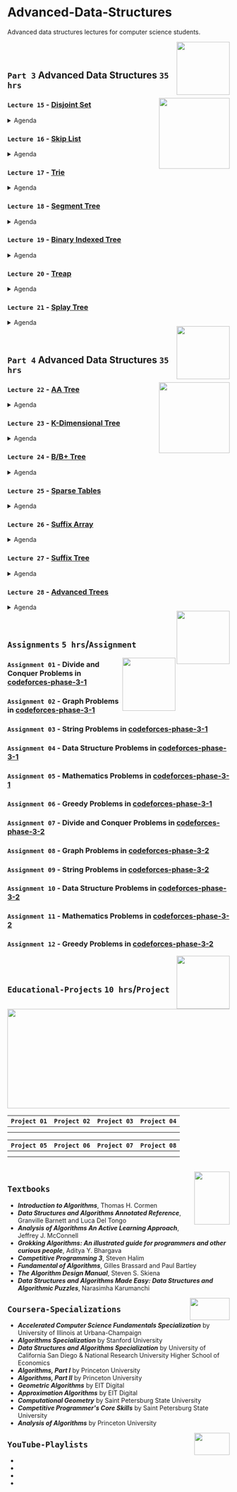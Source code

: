 # Advanced-Data-Structures
Advanced data structures lectures for computer science students.

<img align="right" width="120" height="120" src="https://github.com/cs-MohamedAyman/Computer-Science-Textbooks/blob/master/logos/data-structures.jpg">
<br>
<br>

## `Part 3` Advanced Data Structures `35 hrs`

<img align="right" width="160" height="160" src="https://github.com/cs-MohamedAyman/Computer-Science-Textbooks/blob/master/logos/practice1.jpg">

### `Lecture 15` - [Disjoint Set](https://github.com/cs-MohamedAyman/Advanced-Data-Structures/blob/master/Lectures/README.md)
<details>
  <summary>Agenda</summary><br>

  - 
  - 
  - 
  - 
  - 
</details>

### `Lecture 16` - [Skip List](https://github.com/cs-MohamedAyman/Advanced-Data-Structures/blob/master/Lectures/README.md)
<details>
  <summary>Agenda</summary><br>

  - 
  - 
  - 
  - 
  - 
</details>

### `Lecture 17` - [Trie](https://github.com/cs-MohamedAyman/Advanced-Data-Structures/blob/master/Lectures/README.md)
<details>
  <summary>Agenda</summary><br>

  - 
  - 
  - 
  - 
  - 
</details>

### `Lecture 18` - [Segment Tree](https://github.com/cs-MohamedAyman/Advanced-Data-Structures/blob/master/Lectures/README.md)
<details>
  <summary>Agenda</summary><br>

  - 
  - 
  - 
  - 
  - 
</details>

### `Lecture 19` - [Binary Indexed Tree](https://github.com/cs-MohamedAyman/Advanced-Data-Structures/blob/master/Lectures/README.md)
<details>
  <summary>Agenda</summary><br>

  - 
  - 
  - 
  - 
  - 
</details>

### `Lecture 20` - [Treap](https://github.com/cs-MohamedAyman/Advanced-Data-Structures/blob/master/Lectures/README.md)
<details>
  <summary>Agenda</summary><br>

  - 
  - 
  - 
  - 
  - 
</details>

### `Lecture 21` - [Splay Tree](https://github.com/cs-MohamedAyman/Advanced-Data-Structures/blob/master/Lectures/README.md)
<details>
  <summary>Agenda</summary><br>

  - 
  - 
  - 
  - 
  - 
</details>

<img align="right" width="120" height="120" src="https://github.com/cs-MohamedAyman/Computer-Science-Textbooks/blob/master/logos/data-structures.jpg">
<br>
<br>

## `Part 4` Advanced Data Structures `35 hrs`

<img align="right" width="160" height="160" src="https://github.com/cs-MohamedAyman/Computer-Science-Textbooks/blob/master/logos/practice1.jpg">

### `Lecture 22` - [AA Tree](https://github.com/cs-MohamedAyman/Advanced-Data-Structures/blob/master/Lectures/README.md)
<details>
  <summary>Agenda</summary><br>

  - 
  - 
  - 
  - 
  - 
</details>

### `Lecture 23` - [K-Dimensional Tree](https://github.com/cs-MohamedAyman/Advanced-Data-Structures/blob/master/Lectures/README.md)
<details>
  <summary>Agenda</summary><br>

  - 
  - 
  - 
  - 
  - 
</details>

### `Lecture 24` - [B/B+ Tree](https://github.com/cs-MohamedAyman/Advanced-Data-Structures/blob/master/Lectures/README.md)
<details>
  <summary>Agenda</summary><br>

  - 
  - 
  - 
  - 
  - 
</details>

### `Lecture 25` - [Sparse Tables](https://github.com/cs-MohamedAyman/Advanced-Data-Structures/blob/master/Lectures/README.md)
<details>
  <summary>Agenda</summary><br>

  - 
  - 
  - 
  - 
  - 
</details>

### `Lecture 26` - [Suffix Array](https://github.com/cs-MohamedAyman/Advanced-Data-Structures/blob/master/Lectures/README.md)
<details>
  <summary>Agenda</summary><br>

  - 
  - 
  - 
  - 
  - 
</details>

### `Lecture 27` - [Suffix Tree](https://github.com/cs-MohamedAyman/Advanced-Data-Structures/blob/master/Lectures/README.md)
<details>
  <summary>Agenda</summary><br>

  - 
  - 
  - 
  - 
  - 
</details>

### `Lecture 28` - [Advanced Trees](https://github.com/cs-MohamedAyman/Advanced-Data-Structures/blob/master/Lectures/README.md)
<details>
  <summary>Agenda</summary><br>

  - 
  - 
  - 
  - 
  - 
</details>

<img align="right" width="120" height="120" src="https://github.com/cs-MohamedAyman/Computer-Science-Textbooks/blob/master/logos/data-structures.jpg">
<br>
<br>

## `Assignments` `5 hrs`/`Assignment`

<img align="right" width="120" height="120" src="https://github.com/cs-MohamedAyman/Computer-Science-Textbooks/blob/master/logos/practice2.jpg">

### `Assignment 01` - Divide and Conquer Problems in [codeforces-phase-3-1](https://github.com/cs-MohamedAyman/Problem-Solving-Training/tree/master/level-3/codeforces-phase-3-1)
### `Assignment 02` - Graph Problems in [codeforces-phase-3-1](https://github.com/cs-MohamedAyman/Problem-Solving-Training/tree/master/level-3/codeforces-phase-3-1)
### `Assignment 03` - String Problems in [codeforces-phase-3-1](https://github.com/cs-MohamedAyman/Problem-Solving-Training/tree/master/level-3/codeforces-phase-3-1)
### `Assignment 04` - Data Structure Problems in [codeforces-phase-3-1](https://github.com/cs-MohamedAyman/Problem-Solving-Training/tree/master/level-3/codeforces-phase-3-1)
### `Assignment 05` - Mathematics Problems in [codeforces-phase-3-1](https://github.com/cs-MohamedAyman/Problem-Solving-Training/tree/master/level-3/codeforces-phase-3-1)
### `Assignment 06` - Greedy Problems in [codeforces-phase-3-1](https://github.com/cs-MohamedAyman/Problem-Solving-Training/tree/master/level-3/codeforces-phase-3-1)
### `Assignment 07` - Divide and Conquer Problems in [codeforces-phase-3-2](https://github.com/cs-MohamedAyman/Problem-Solving-Training/tree/master/level-3/codeforces-phase-3-2)
### `Assignment 08` - Graph Problems in [codeforces-phase-3-2](https://github.com/cs-MohamedAyman/Problem-Solving-Training/tree/master/level-3/codeforces-phase-3-2)
### `Assignment 09` - String Problems in [codeforces-phase-3-2](https://github.com/cs-MohamedAyman/Problem-Solving-Training/tree/master/level-3/codeforces-phase-3-2)
### `Assignment 10` - Data Structure Problems in [codeforces-phase-3-2](https://github.com/cs-MohamedAyman/Problem-Solving-Training/tree/master/level-3/codeforces-phase-3-2)
### `Assignment 11` - Mathematics Problems in [codeforces-phase-3-2](https://github.com/cs-MohamedAyman/Problem-Solving-Training/tree/master/level-3/codeforces-phase-3-2)
### `Assignment 12` - Greedy Problems in [codeforces-phase-3-2](https://github.com/cs-MohamedAyman/Problem-Solving-Training/tree/master/level-3/codeforces-phase-3-2)

<img align="right" width="120" height="120" src="https://github.com/cs-MohamedAyman/Computer-Science-Textbooks/blob/master/logos/data-structures.jpg">
<br>
<br>

## `Educational-Projects` `10 hrs`/`Project`

<img align="middle" width="900" height="225" src="https://github.com/cs-MohamedAyman/Computer-Science-Textbooks/blob/master/logos/educational-projects.jpg">

|`Project 01` | `Project 02` | `Project 03` | `Project 04` |
|:----:|:----:|:----:|:----:|
| | | | |
| | | | |

|`Project 05` | `Project 06` | `Project 07` | `Project 08` |
|:----:|:----:|:----:|:----:|
| | | | |
| | | | |

<br>
<img align="right" width="80" height="120" src="https://github.com/cs-MohamedAyman/Computer-Science-Textbooks/blob/master/logos/textbooks.jpg">

## `Textbooks`

* ***Introduction to Algorithms***, Thomas H. Cormen
* ***Data Structures and Algorithms Annotated Reference***, Granville Barnett and Luca Del Tongo
* ***Analysis of Algorithms An Active Learning Approach***, Jeffrey J. McConnell
* ***Grokking Algorithms: An illustrated guide for programmers and other curious people***, Aditya Y. Bhargava
* ***Competitive Programming 3***, Steven Halim
* ***Fundamental of Algorithms***, Gilles Brassard and Paul Bartley
* ***The Algorithm Design Manual***, Steven S. Skiena
* ***Data Structures and Algorithms Made Easy: Data Structures and Algorithmic Puzzles***, Narasimha Karumanchi

<img align="right" width="90" height="50" src="https://github.com/cs-MohamedAyman/Coursera-Specializations/blob/master/organizations-logos/coursera.jpg">

## `Coursera-Specializations`

* ***Accelerated Computer Science Fundamentals Specialization*** by University of Illinois at Urbana-Champaign
* ***Algorithms Specialization*** by Stanford University
* ***Data Structures and Algorithms Specialization*** by University of California San Diego & National Research University Higher School of Economics
* ***Algorithms, Part I*** by Princeton University
* ***Algorithms, Part II*** by Princeton University
* ***Geometric Algorithms*** by EIT Digital
* ***Approximation Algorithms*** by EIT Digital
* ***Computational Geometry*** by Saint Petersburg State University
* ***Competitive Programmer's Core Skills*** by Saint Petersburg State University
* ***Analysis of Algorithms*** by Princeton University

<img align="right" width="80" height="50" src="https://github.com/cs-MohamedAyman/YouTube-Playlists/blob/master/organizations-logos/youtube.jpg">

## `YouTube-Playlists`

*
*
*
*
